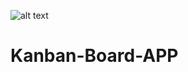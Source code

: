 ![alt text](https://github.com/Goldyga/miniapp-Kanban-Board-API/blob/master/kanban.jpg?raw=true)

# Kanban-Board-APP
